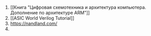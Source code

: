 
1. [[Книга "Цифровая схемотехника и архитектура компьютера. Дополнение по архитектуре ARM"]]
2. [[ASIC World Verilog Tutorial]]
3. https://nandland.com/
4. 